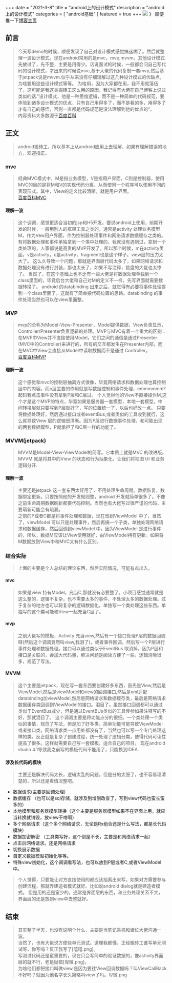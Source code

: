 +++ date = "2021-3-8"
title = "android上的设计模式"
description = "android上的设计模式"
categories = [
"android基础"
]
featured = true +++
![](https://gitee.com/lalalaxiaowifi/pictures/raw/master/image/%E6%97%A5%E5%B8%B8%E6%90%AC%E7%A0%96%E5%A4%B4.png)
》 顺便推一下[博客主页](http://lalalaxiaowifi.gitee.io/pictures/)

## 前言

> 今天写demo的时候，顺便发现了自己对设计模式感觉搞迷糊了。然后就整理一波设计模式。现在android常用的是mvc，mvp,mvvm。其他设计模式先放过了，先不整，主要是用得少。话说面试的时候，一般都会问自己写代码的设计模式，才出来的时候说mvc,基于大佬的代码复制一套mvp,然后基于jetpack说是mvvm.似乎从来没有仔细理解过这几种设计模式的优缺点，为啥要用这些设计模式等等。
> 为啥用，因为大家都在用，我不用就落伍了，这可能是我这类搬砖工这么用的原因。我记得有大佬在自己博客上说过类似的话."设计模式，他是一种思维逻辑，而不是一种简单的代码规范，要体验到诸多设计模式的优点，只有自己用得多了，而不是看的多，用得多了才有自己的感悟，否则一直都是代码规范是没法理解到他的优点的“。
> <br> 内容资料大多数源于[百度百科]()

## 正文

> android搬砖工，所以基本上从android应用上去理解，如果有理解错误的地方，欢迎指正。

### mvc

> 经典MVC模式中，M是指业务模型，V是指用户界面，C则是控制器，使用MVC的目的是将M和V的实现代码分离，从而使同一个程序可以使用不同的表现形式。其中，View的定义比较清晰，就是用户界面。
> <br> [百度百科MVC](https://baike.baidu.com/item/MVC%E6%A1%86%E6%9E%B6/9241230?fromtitle=mvc&fromid=85990&fr=aladdin)

#### 理解一波

> 这个调调，感觉更适合当初的jsp和H5开发。要说android上使用，前期开发的时候，一般用别人的框架工具之类的，通常是activity 处理业务模型M，作为Vew用户界面，作为控制器处理事件和网络请求数据缓存之类的。
> 有将数据处理和事件单独拿到一个类中处理的，我就没有遇到过，拿到一个类处理的，人家都说是高贵的MVP开发了。所以那个时候，m在activity里面，v是activity，c是activity，fragment也是这个样子。view层的压力太大了。
> 这么久导致一个问题，那就是界面层代码太多了，如果网络请求和数据处理没有进行封装，那也太长了，如果不写注释，接盘的大佬也太惨了。
> 当然了，在这个基础上也不乏有一些大佬是将数据处理单独到一个class里面的，毕竟后台大佬和自己对M的定义不一样，先写界面就需要数据转换了。
> android 的databinding 出来之后，就觉得有必要将事件处理提到一个class里面了。这就有了简单搬代码位置的思路。databinding 的事件处理当然也可以在view里面整。

### MVP

> mvp的全称为Model-View-Presenter，Model提供数据，View负责显示，Controller/Presenter负责逻辑的处理。MVP与MVC有着一个重大的区别：在MVP中View并不直接使用Model，它们之间的通信是通过Presenter (MVC中的Controller)来进行的，所有的交互都发生在Presenter内部，而在MVC中View会直接从Model中读取数据而不是通过 Controller。
> <br> [百度百科MVP](https://baike.baidu.com/item/MVP/3714550?fr=aladdin)

#### 理解一波

> 这个感觉和mvc的控制层抽离方式很像，毕竟网络请求和数据处理也算控制层中的内容。而p层主要的作用就是写数据控制和事件处理，emmmmmm? 起码我点击事件没有拿到P层和C层过。
> 个人觉得他的View不直接操作M,这个才是这个MVP的特点，毕竟如果是服务器一套模型，本地一套模型，中间转换层就只要写到P层就好了，写的位置统一了，以后也好改一点。
> 只要将数据处理好，然后通过接口或者eventBus,或者类似的工具收到就行，这么就导致View 层的逻辑很清晰。因为P层进行数据事件处理，和可能出现的两套数据模型，P就承担了和C层一样的功能了。

### MVVM(jetpack)

> MVVM是Model-View-ViewModel的简写。它本质上就是MVC 的改进版。MVVM 就是将其中的View 的状态和行为抽象化，让我们将视图 UI 和业务逻辑分开.

#### 理解一波

> 主要还是jetpack 这一套东西太好用了，不用处理生命周期。数据恢复，数据绑定更新。只要按照他的开发规则整，android 开发就简单很多了。不像之前生命周期数据刷新都要代码控制。当然也有大佬写过很严谨的代码，主要萌新可能会有疏漏。
> <br> 之前的P或者C都是将事件处理和数据，现在改到ViewModel 中了，当然了，viewModel 可以只是处理事件，然后再搞一个子类，单独处理网络请求和数据缓存，然后回调到viewModel 中，因为ViewModel 是进行事件的，所以，数据M应该让View使用就好，由ViewModel持有更新。如果将M数据放到View中和MVC又有什么区别。

### 结合实际

> 上面的主要是个人总结的理论东西，然后实际情况，可能有点出入。

#### mvc

> 如果是view 持有Model，充当C,那就没有必要整了。小项目感觉通常就是这么整的，逻辑不复杂，也不需要太多的事件，不处理太多的数据处理。过于复杂的地方也可以将复杂的逻辑数据化，单独写一个类处理这些东西。单独写的这个类可能和View一起充当C层了。

#### mvp

> 之前大佬写的模板，Activity 充当view,然后有一个接口处理P层的数据回调呀(然后这个调调竟然叫view,我泪了)，或者事件回调，然后写一个P层进行事件处理和数据处理。接口可以通过类似于EventBus 取消掉。因为P层和接口是关联的，会加大代码量，解决问题是阅读方便了一些，逻辑清晰很多，规范了写法。

#### MVVM

> 这个主要是jetpack，现在写一套东西要创建好多东西，首先是View,然后是ViewModel,然后是viewModel和view的回调接口,然后是xml适配databinding加viewModel,然后是网络请求和数据缓存类，最后是网络请求数据缓存类回调到ViewModel的接口。泪目了。虽然接口回调都可以通过类似于EventBus减少，但是通过EventBUs类似的工具传参如果注释写的不好，那就泪目了。
> 这个调调主要是将功能点分的很细。一个类处理一个类似的事情，规范了写法，但是加了好多类，简单功能可能导致ViewModel或者接口类，网络请求类一点用处都没有了，当然也可以写一个专门处理这样的类。反正就是复杂了创建过程，统一处理了逻辑分类，使得代码可读性提高了很多。这样就需要自己写一套模板，适合自己的项目。
> 现在android studio 4.1导致我之前写的模板代码不能用了，只能换到IDEA.

#### 涉及长代码的模块

> 主要还是解决代码太长，逻辑太乱的问题。但是分的太细了，也不容易理清楚的，所以还是看情况整吧。

* 数据请求(主要是回调处理)
* 数据缓存 （也可以是sql存储，就涉及到增删改查了，写到view代码也蛮长蛮多的）
* 本地模型和服务器模型转换（这个主要是服务器模型如果不在界面上用，就应当转换就销毁，放view干啥啊）
* 多个网络请求（这个多个网络请求，无论是Rx组合还是什么写法，都是长代码模块）
* 数据加密解密 （工具类写好，这个倒是不长，主要是和网络请求一起）
* 点击后网络请求。还是网络请求
* 切换展示数据
* 自定义数据模型初始化等等。
* 特殊view初始化，这个调调看写法，也可以放到P层或者C,或者ViewModel中。

> 个人觉得，只要能让对方直接使用的都应该抽离出来写，如果对方需要参与创建流程，那就弄建造者模式就好。比如说android dialog就是建造者模式。
> 但是用的还是蛮少的，通常是界面层的东西，和业务处理关系不大，界面层的还是放到view中去整就好。

## 结束

> 其实整了半天，也没有说明个什么，主要是当笔记乘机和诸位大佬沟通一波。
> <br> 当然了，也有大佬说方便些单元测试。道理我都懂，正经搬砖工谁写单元测试呀，你写吗？反正我写了[嘻嘻.png]。
> <br> 写测试代码还是蛮重要的，现在只会写简单的验证数据的，像activity界面层的就不行，老是抛错[卑微.png]。
> <br> 为啥他们都把接口叫做view.是因为要往View回调数据吗？叫ViewCallBack不好吗？就因为他名字长久简略叫view了吗。卑微.png


